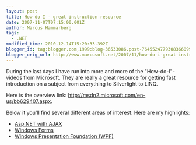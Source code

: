 ```yaml
---
layout: post
title: How do I - great instruction resource
date: 2007-11-07T07:15:00.001Z
author: Marcus Hammarberg
tags:
  - .NET
modified_time: 2010-12-14T15:20:33.392Z
blogger_id: tag:blogger.com,1999:blog-36533086.post-7645524779308366099
blogger_orig_url: http://www.marcusoft.net/2007/11/how-do-i-great-instruction-resource.html
---
```


During the last days I have run into more and more of the
"How-do-I"-videos from Microsoft. They are really a great resource for
getting fast introduction on a subject from everything to <span
id="SPELLING_ERROR_0" class="blsp-spelling-error">Silverlight to
LINQ.

Here is the overview link:
<http://msdn2.microsoft.com/en-us/bb629407.aspx>.

Below it you'll find several different areas of interest.
Here are my highlights:

- [Asp.NET with AJAX](http://www.asp.net/learn/ajax-videos/)
- [Windows Forms](http://go.microsoft.com/?linkid=7198818)
- [Windows Presentation Foundation (WPF)](http://go.microsoft.com/?linkid=7198817)
